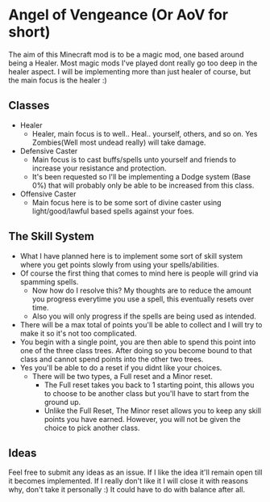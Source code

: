 # Angel of Vengeance (Or AoV for short)
  The aim of this Minecraft mod is to be a magic mod, one based around being a Healer.
  Most magic mods I've played dont really go too deep in the healer aspect.
  I will be implementing more than just healer of course, but the main focus is the healer :)

## Classes
  * Healer
    * Healer, main focus is to well.. Heal.. yourself, others, and so on. Yes Zombies(Well most undead really) will take damage.
  * Defensive Caster
    * Main focus is to cast buffs/spells unto yourself and friends to increase your resistance and protection.
    * It's been requested so I'll be implementing a Dodge system (Base 0%) that will probably only be able to be increased from this class.
  * Offensive Caster
    * Main focus here is to be some sort of divine caster using light/good/lawful based spells against your foes.

## The Skill System
  * What I have planned here is to implement some sort of skill system where you get points slowly from using your spells/abilities.
  * Of course the first thing that comes to mind here is people will grind via spamming spells.
    * Now how do I resolve this? My thoughts are to reduce the amount you progress everytime you use a spell, this eventually resets over time.
    * Also you will only progress if the spells are being used as intended.
  * There will be a max total of points you'll be able to collect and I will try to make it so it's not too complicated.
  * You begin with a single point, you are then able to spend this point into one of the three class trees. After doing so you become bound to that class and cannot spend points into the other two trees.
  * Yes you'll be able to do a reset if you didnt like your choices.
    * There will be two types, a Full reset and a Minor reset.
      * The Full reset takes you back to 1 starting point, this allows you to choose to be another class but you'll have to start from the ground up.
      * Unlike the Full Reset, The Minor reset allows you to keep any skill points you have earned. However, you will not be given the choice to pick another class.

## Ideas
  Feel free to submit any ideas as an issue. If I like the idea it'll remain open till it becomes implemented. If I really don't like it I will close it with reasons why, don't take it personally :) It could have to do with balance after all.
